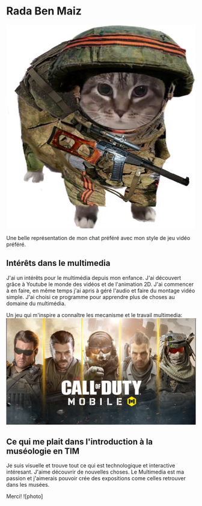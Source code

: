 # Rada Ben Maiz

![photo](Chat.jpg)

Une belle représentation de mon chat préféré avec mon style de jeu vidéo préféré.

## **Intérêts dans le multimedia**

J'ai un intérêts pour le multimédia depuis mon enfance. J'ai découvert grâce à Youtube le monde des vidéos et de l'animation 2D.
J'ai commencer à en faire, en même temps j'ai apris à géré l'audio et faire du montage vidéo simple. J'ai choisi ce programme pour
apprendre plus de choses au domaine du multimédia. 

Un jeu qui m'inspire a connaître les mecanisme et le travail multimedia:
![photo](CODM-LANDINGSITE2-TOUT.jpg)

## Ce qui me plait dans l'introduction à la muséologie en TIM

Je suis visuelle et trouve tout ce qui est technologique et interactive intéresant. J'aime découvrir de nouvelles
choses. Le Multimedia est ma passion et j'aimerais pouvoir crée des expositions come celles retrouver dans les musées.

Merci!
![photo]


